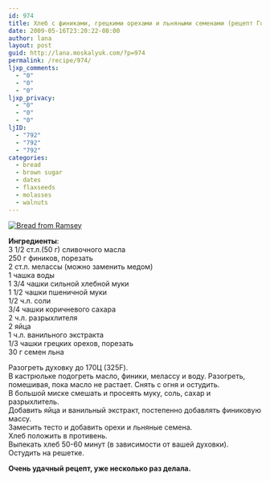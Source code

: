 ```yaml
---
id: 974
title: Хлеб с финиками, грецкими орехами и льняными семенами (рецепт Гордона Рэмзи)
date: 2009-05-16T23:20:22-08:00
author: lana
layout: post
guid: http://lana.moskalyuk.com/?p=974
permalink: /recipe/974/
ljxp_comments:
  - "0"
  - "0"
  - "0"
ljxp_privacy:
  - "0"
  - "0"
  - "0"
ljID:
  - "792"
  - "792"
  - "792"
categories:
  - bread
  - brown sugar
  - dates
  - flaxseeds
  - molasses
  - walnuts
---
```

<a class="flickr-image alignnone" title="Bread from Ramsey" rel="flickr-mgr" href="http://www.flickr.com/photos/67405678@N00/3462063368/"><img class="flickr-medium" src="http://farm4.static.flickr.com/3544/3462063368_724fba83bc.jpg" alt="Bread from Ramsey" /></a>

**Ингредиенты**:  
3 1/2 ст.л.(50 г) сливочного масла  
250 г фиников, порезать  
2 ст.л. мелассы (можно заменить медом)  
1 чашка воды  
1 3/4 чашки сильной хлебной муки  
1 1/2 чашки пшеничной муки  
1/2 ч.л. соли  
3/4 чашки коричневого сахара  
2 ч.л. разрыхлителя  
2 яйца  
1 ч.л. ванильного экстракта  
1/3 чашки грецких орехов, порезать  
30 г семен льна

Разогреть духовку до 170Ц (325F).  
В кастрюльке подогреть масло, финики, мелассу и воду. Разогреть, помешивая, пока масло не растает. Снять с огня и остудить.  
В большой миске смешать и просеять муку, соль, сахар и разрыхлитель.  
Добавить яйца и ванильный экстракт, постепенно добавлять финиковую массу.  
Замесить тесто и добавить орехи и льняные семена.  
Хлеб положить в противень.  
Выпекать хлеб 50-60 минут (в зависимости от вашей духовки).  
Остудить на решетке.

**Очень удачный рецепт, уже несколько раз делала.**